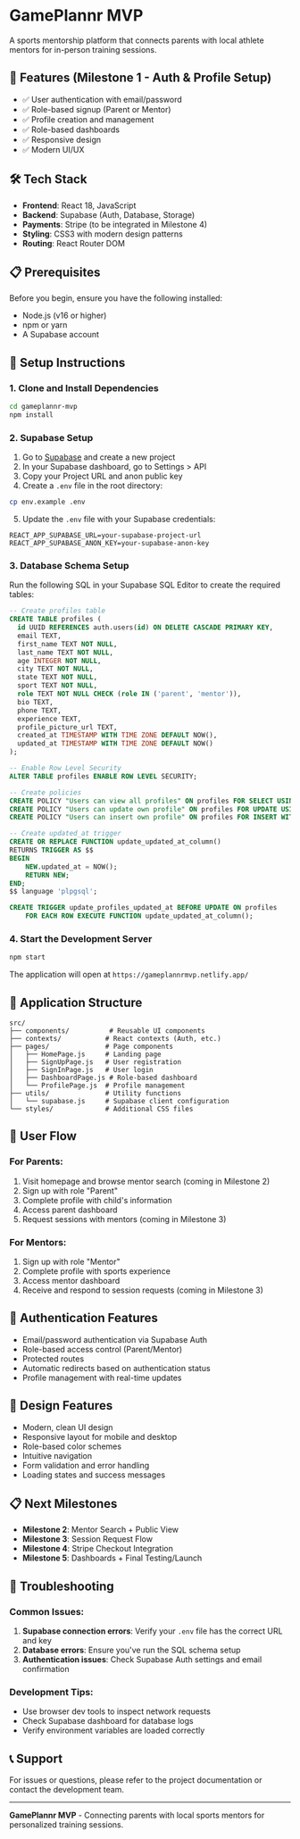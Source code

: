 # GamePlannr MVP

A sports mentorship platform that connects parents with local athlete mentors for in-person training sessions.

## 🚀 Features (Milestone 1 - Auth & Profile Setup)

- ✅ User authentication with email/password
- ✅ Role-based signup (Parent or Mentor)
- ✅ Profile creation and management
- ✅ Role-based dashboards
- ✅ Responsive design
- ✅ Modern UI/UX

## 🛠 Tech Stack

- **Frontend**: React 18, JavaScript
- **Backend**: Supabase (Auth, Database, Storage)
- **Payments**: Stripe (to be integrated in Milestone 4)
- **Styling**: CSS3 with modern design patterns
- **Routing**: React Router DOM

## 📋 Prerequisites

Before you begin, ensure you have the following installed:
- Node.js (v16 or higher)
- npm or yarn
- A Supabase account

## 🔧 Setup Instructions

### 1. Clone and Install Dependencies

```bash
cd gameplannr-mvp
npm install
```

### 2. Supabase Setup

1. Go to [Supabase](https://supabase.com) and create a new project
2. In your Supabase dashboard, go to Settings > API
3. Copy your Project URL and anon public key
4. Create a `.env` file in the root directory:

```bash
cp env.example .env
```

5. Update the `.env` file with your Supabase credentials:

```env
REACT_APP_SUPABASE_URL=your-supabase-project-url
REACT_APP_SUPABASE_ANON_KEY=your-supabase-anon-key
```

### 3. Database Schema Setup

Run the following SQL in your Supabase SQL Editor to create the required tables:

```sql
-- Create profiles table
CREATE TABLE profiles (
  id UUID REFERENCES auth.users(id) ON DELETE CASCADE PRIMARY KEY,
  email TEXT,
  first_name TEXT NOT NULL,
  last_name TEXT NOT NULL,
  age INTEGER NOT NULL,
  city TEXT NOT NULL,
  state TEXT NOT NULL,
  sport TEXT NOT NULL,
  role TEXT NOT NULL CHECK (role IN ('parent', 'mentor')),
  bio TEXT,
  phone TEXT,
  experience TEXT,
  profile_picture_url TEXT,
  created_at TIMESTAMP WITH TIME ZONE DEFAULT NOW(),
  updated_at TIMESTAMP WITH TIME ZONE DEFAULT NOW()
);

-- Enable Row Level Security
ALTER TABLE profiles ENABLE ROW LEVEL SECURITY;

-- Create policies
CREATE POLICY "Users can view all profiles" ON profiles FOR SELECT USING (true);
CREATE POLICY "Users can update own profile" ON profiles FOR UPDATE USING (auth.uid() = id);
CREATE POLICY "Users can insert own profile" ON profiles FOR INSERT WITH CHECK (auth.uid() = id);

-- Create updated_at trigger
CREATE OR REPLACE FUNCTION update_updated_at_column()
RETURNS TRIGGER AS $$
BEGIN
    NEW.updated_at = NOW();
    RETURN NEW;
END;
$$ language 'plpgsql';

CREATE TRIGGER update_profiles_updated_at BEFORE UPDATE ON profiles
    FOR EACH ROW EXECUTE FUNCTION update_updated_at_column();
```

### 4. Start the Development Server

```bash
npm start
```

The application will open at `https://gameplannrmvp.netlify.app/`

## 📱 Application Structure

```
src/
├── components/          # Reusable UI components
├── contexts/           # React contexts (Auth, etc.)
├── pages/              # Page components
│   ├── HomePage.js     # Landing page
│   ├── SignUpPage.js   # User registration
│   ├── SignInPage.js   # User login
│   ├── DashboardPage.js # Role-based dashboard
│   └── ProfilePage.js  # Profile management
├── utils/              # Utility functions
│   └── supabase.js     # Supabase client configuration
└── styles/             # Additional CSS files
```

## 🎯 User Flow

### For Parents:
1. Visit homepage and browse mentor search (coming in Milestone 2)
2. Sign up with role "Parent"
3. Complete profile with child's information
4. Access parent dashboard
5. Request sessions with mentors (coming in Milestone 3)

### For Mentors:
1. Sign up with role "Mentor"
2. Complete profile with sports experience
3. Access mentor dashboard
4. Receive and respond to session requests (coming in Milestone 3)

## 🔐 Authentication Features

- Email/password authentication via Supabase Auth
- Role-based access control (Parent/Mentor)
- Protected routes
- Automatic redirects based on authentication status
- Profile management with real-time updates

## 🎨 Design Features

- Modern, clean UI design
- Responsive layout for mobile and desktop
- Role-based color schemes
- Intuitive navigation
- Form validation and error handling
- Loading states and success messages

## 📋 Next Milestones

- **Milestone 2**: Mentor Search + Public View
- **Milestone 3**: Session Request Flow
- **Milestone 4**: Stripe Checkout Integration
- **Milestone 5**: Dashboards + Final Testing/Launch

## 🐛 Troubleshooting

### Common Issues:

1. **Supabase connection errors**: Verify your `.env` file has the correct URL and key
2. **Database errors**: Ensure you've run the SQL schema setup
3. **Authentication issues**: Check Supabase Auth settings and email confirmation

### Development Tips:

- Use browser dev tools to inspect network requests
- Check Supabase dashboard for database logs
- Verify environment variables are loaded correctly

## 📞 Support

For issues or questions, please refer to the project documentation or contact the development team.

---

**GamePlannr MVP** - Connecting parents with local sports mentors for personalized training sessions.